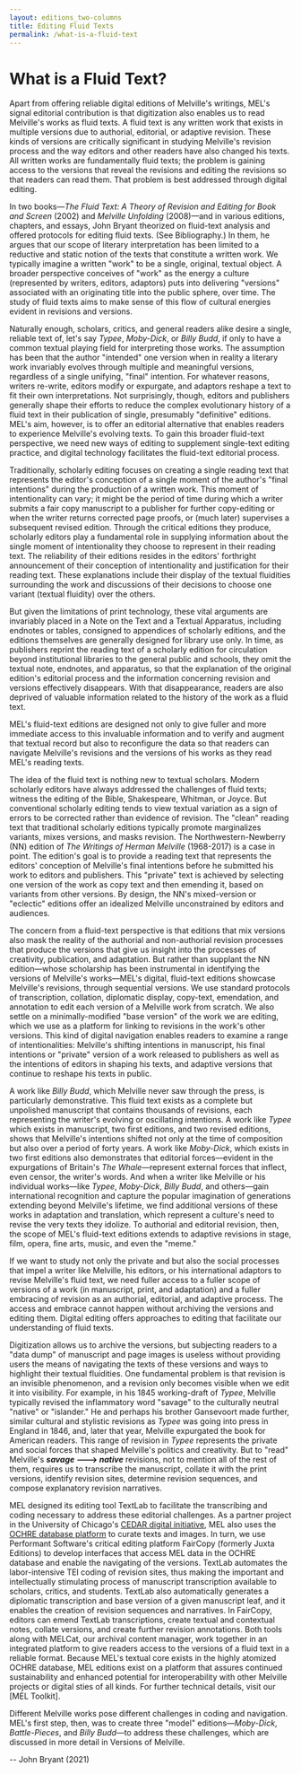 ```yaml
---
layout: editions_two-columns
title: Editing Fluid Texts
permalink: /what-is-a-fluid-text
---
```

# What is a Fluid Text?

Apart from offering reliable digital editions of Melville's writings,
MEL's signal editorial contribution is that digitization also enables us
to read Melville's works as fluid texts. A fluid text is any written
work that exists in multiple versions due to authorial, editorial, or
adaptive revision. These kinds of versions are critically significant in
studying Melville's revision process and the way editors and other
readers have also changed his texts. All written works are fundamentally
fluid texts; the problem is gaining access to the versions that reveal
the revisions and editing the revisions so that readers can read them.
That problem is best addressed through digital editing.

In two books—*The Fluid Text: A Theory of Revision and Editing for
Book and Screen* (2002) and *Melville Unfolding* (2008)—and in various
editions, chapters, and essays, John Bryant theorized on fluid-text
analysis and offered protocols for editing fluid texts. (See
Bibliography.) In them, he argues that our scope of literary
interpretation has been limited to a reductive and static notion of the
texts that constitute a written work. We typically imagine a written
"work" to be a single, original, textual object. A broader perspective
conceives of "work" as the energy a culture (represented by writers,
editors, adaptors) puts into delivering "versions" associated with an
originating title into the public sphere, over time. The study of fluid
texts aims to make sense of this flow of cultural energies evident in
revisions and versions.

Naturally enough, scholars, critics, and general readers alike desire a
single, reliable text of, let's say *Typee*, *Moby-Dick*, or *Billy
Budd*, if only to have a common textual playing field for interpreting
those works. The assumption has been that the author "intended" one
version when in reality a literary work invariably evolves through
multiple and meaningful versions, regardless of a single unifying, "final" intention. For whatever reasons, writers re-write, editors modify or expurgate, and adaptors reshape a text to fit their own interpretations. Not surprisingly,
though, editors and publishers generally shape their efforts to reduce
the complex evolutionary history of a fluid text in their publication of
single, presumably "definitive" editions. MEL's aim, however, is to
offer an editorial alternative that enables readers to experience
Melville's evolving texts. To gain this broader fluid-text perspective,
we need new ways of editing to supplement single-text editing practice,
and digital technology facilitates the fluid-text editorial process.

Traditionally, scholarly editing focuses on creating a single reading
text that represents the editor's conception of a single moment of the
author's "final intentions" during the production of a written work.
This moment of intentionality can vary; it might be the period of time
during which a writer submits a fair copy manuscript to a publisher for
further copy-editing or when the writer returns corrected page proofs,
or (much later) supervises a subsequent revised edition. Through the
critical editions they produce, scholarly editors play a fundamental
role in supplying information about the single moment of
intentionality they choose to represent in their reading text. The
reliability of their editions resides in the editors' forthright
announcement of their conception of intentionality and justification for
their reading text. These explanations include their display of the
textual fluidities surrounding the work and discussions of their
decisions to choose one variant (textual fluidity) over the others.

But given the limitations of print technology, these vital arguments are
invariably placed in a Note on the Text and a Textual Apparatus,
including endnotes or tables, consigned to appendices of scholarly
editions, and the editions themselves are generally designed for library
use only. In time, as publishers reprint the reading text of a scholarly
edition for circulation beyond institutional libraries to the general
public and schools, they omit the textual note, endnotes, and apparatus,
so that the explanation of the original edition's editorial process and the information concerning revision and versions effectively disappears. With that
disappearance, readers are also deprived of valuable information related
to the history of the work as a fluid text.

MEL's fluid-text editions are designed not only to give fuller and more
immediate access to this invaluable information and to verify and
augment that textual record but also to reconfigure the data so that
readers can navigate Melville's revisions and the versions of his works
as they read MEL's reading texts.

The idea of the fluid text is nothing new to textual scholars. Modern
scholarly editors have always addressed the challenges of fluid texts;
witness the editing of the Bible, Shakespeare, Whitman, or Joyce. But
conventional scholarly editing tends to view textual variation as a sign
of errors to be corrected rather than evidence of revision. The "clean"
reading text that traditional scholarly editions typically promote marginalizes
variants, mixes versions, and masks revision. The Northwestern-Newberry
(NN) edition of *The Writings of Herman Melville* (1968-2017) is a case
in point. The edition's goal is to provide a reading text that
represents the editors' conception of Melville's final intentions before
he submitted his work to editors and publishers. This "private" text is
achieved by selecting one version of the work as copy text and then
emending it, based on variants from other versions. By design, the NN's
mixed-version or "eclectic" editions offer an idealized Melville
unconstrained by editors and audiences.

The concern from a fluid-text perspective is that editions that mix
versions also mask the reality of the authorial and non-authorial
revision processes that produce the versions that give us insight into
the processes of creativity, publication, and adaptation. But rather
than supplant the NN edition—whose scholarship has been instrumental
in identifying the versions of Melville's works—MEL's digital,
fluid-text editions showcase Melville's revisions, through sequential versions. We use standard protocols of transcription, collation, diplomatic display,
copy-text, emendation, and annotation to edit each version of a Melville
work from scratch. We also settle on a minimally-modified "base version" of the work we are editing, which we use as a platform for linking to revisions in the work's other versions. This kind of digital navigation enables readers to examine a range of intentionalities: Melville's shifting intentions in manuscript,
his final intentions or "private" version of a work released to
publishers as well as the intentions of editors in shaping his texts,
and adaptive versions that continue to reshape his texts in public.

A work like *Billy Budd*, which Melville never saw through the press, is
particularly demonstrative. This fluid text exists as a complete but
unpolished manuscript that contains thousands of revisions, each
representing the writer's evolving or oscillating intentions. A work
like *Typee* which exists in manuscript, two first editions, and two
revised editions, shows that Melville's intentions shifted not only at
the time of composition but also over a period of forty years. A work
like *Moby-Dick*, which exists in two first editions also demonstrates
that editorial forces—evident in the expurgations of Britain's *The
Whale*—represent external forces that inflect, even censor, the
writer's words. And when a writer like Melville or his individual
works—like *Typee*, *Moby-Dick*, *Billy Budd*, and others—gain
international recognition and capture the popular imagination of
generations extending beyond Melville's lifetime, we find additional
versions of these works in adaptation and translation, which represent a
culture's need to revise the very texts they idolize. To authorial and
editorial revision, then, the scope of MEL's fluid-text editions extends
to adaptive revisions in stage, film, opera, fine arts, music, and even
the "meme."

If we want to study not only the private and but also the social
processes that impel a writer like Melville, his editors, or his
international adaptors to revise Melville's fluid text, we need fuller
access to a fuller scope of versions of a work (in manuscript, print,
and adaptation) and a fuller embracing of revision as an authorial,
editorial, and adaptive process. The access and embrace cannot happen
without archiving the versions and editing them. Digital editing offers
approaches to editing that facilitate our understanding of fluid texts.

Digitization allows us to archive the versions, but subjecting readers
to a "data dump" of manuscript and page images is useless without
providing users the means of navigating the texts of these versions and
ways to highlight their textual fluidities. One fundamental problem is
that revision is an invisible phenomenon, and a revision only becomes
visible when we edit it into visibility. For example, in his 1845
working-draft of *Typee*, Melville typically revised the inflammatory
word "savage" to the culturally neutral "native" or "islander." He and
perhaps his brother Gansevoort made further, similar cultural and
stylistic revisions as *Typee* was going into press in England in 1846,
and, later that year, Melville expurgated the book for American readers.
This range of revision in *Typee* represents the private and social
forces that shaped Melville's politics and creativity. But to "read"
Melville's ***savage* ---\> *native*** revisions, not to mention all of
the rest of them, requires us to transcribe the manuscript, collate it
with the print versions, identify revision sites, determine revision
sequences, and compose explanatory revision narratives.

MEL designed its editing tool TextLab to facilitate the transcribing and coding necessary to address these editorial challenges. As a partner project in the University of Chicago's [CEDAR digital initiative](https://voices.uchicago.edu/cedar/), MEL also uses the [OCHRE database platform](https://oi.uchicago.edu/research/ochre-data-service) to curate texts and images. In turn, we use Performant Software's critical editing platform FairCopy (formerly Juxta Editions) to develop interfaces that access MEL data in the OCHRE database and enable the navigating of the versions. TextLab automates the labor-intensive TEI coding of revision sites, thus making the important and intellectually stimulating process of manuscript transcription available to scholars, critics, and students. TextLab also automatically generates a diplomatic transcription and base version of a given manuscript leaf, and it enables the creation of revision sequences and narratives. In FairCopy, editors can emend TextLab transcriptions,
create textual and contextual notes, collate versions, and create
further revision annotations. Both tools along with MELCat, our archival
content manager, work together in an integrated platform to give readers access to the versions of a fluid text in a reliable format. Because MEL's textual
core exists in the highly atomized OCHRE database, MEL editions exist on
a platform that assures continued sustainability and enhanced potential
for interoperability with other Melville projects or digital sties of all kinds. For further technical details, visit our [MEL Toolkit].

Different Melville works pose different challenges in coding and
navigation. MEL's first step, then, was to create three "model"
editions—*Moby-Dick*, *Battle-Pieces*, and *Billy Budd*—to address
these challenges, which are discussed in more detail in Versions of
Melville.

-- John Bryant (2021)
